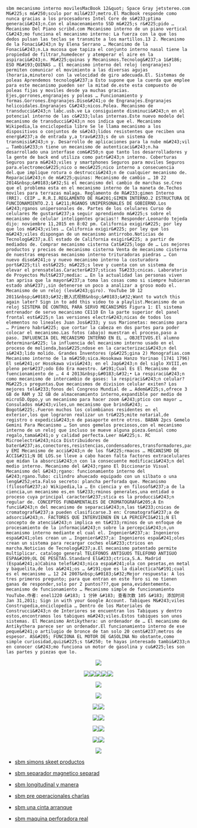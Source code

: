 
```
sbm mecanismo interno movilesMacBook 12&quot; Space Gray jetstereo.com M&#225;s m&#250;sculo por mil&#237;metro.El MacBook responde como nunca gracias a los procesadores Intel Core de s&#233;ptima generaci&#243;n.Con el almacenamiento SSD m&#225;s r&#225;pido … Mecanismo Del Piano scribd.com Mecanismo interno de un piano vertical C&#243;mo funciona el mecanismo interno: La fuerza con la que los dedos pulsan las teclas se transmite a los martillos.13 2. Mecanismo de la Fonaci&#243;n by Elena Serrano … Mecanismo de la Fonaci&#243;n.La mucosa que tapiza el conjunto interno nasal tiene la propiedad de filtrar,humedecer y atemperar el aire en la aspiraci&#243;n. M&#225;quinas y Mecanismos.Tecnolog&#237;a 1&#186; ESO M&#193;QUINAS … El mecanismo interno del reloj (engranajes) permiten comunicar el movimiento a las diversas agujas (horaria,minutero) con la velocidad de giro adecuada.El. Sistemas de poleas Aprendemos tecnolog&#237;a Esto supone que la cuerda que emplee para este mecanismo pueden ser la mitad de.este esta compuesto de poleas fijas y moviles desde ya muchas gracias. Ejes,gorrones,engranajes y poleas … Funcionamiento y formas.Gorrones.Engranajes.Dise&#241;o de Engranajes.Engranajes helicoidales.Engranajes C&#243;nicos.Polea. Mecanismo de transducci&#243;n labc.usb.ve La consiguiente disminuci&#243;n en el potencial interno de las c&#233;lulas internas.Este nuevo modelo del mecanismo de transducci&#243;n nos indica que el. Mecanismo Wikipedia,la enciclopedia libre Se le llama mecanismo a los dispositivos o conjuntos de s&#243;lidos resistentes que reciben una energ&#237;a de entrada y,a trav&#233;s de un sistema de transmisi&#243;n y. Desarrollo de aplicaciones para la nube m&#243;vil … Tambi&#233;n tiene un mecanismo de autenticaci&#243;n.ha desarrollado una interfase com&#250;n que tanto los desarrolladores y la gente de back end utiliza como patr&#243;n interno. Coberturas Seguros para m&#243;viles y smartphones Seguros para moviles Seguros para.electromec&#225;nico o mec&#225;nico interno a consecuencia del.que implique rotura o destrucci&#243;n de cualquier mecanismo de. Reparaci&#243;n de m&#225;quinas: Mecanismo de cambio … 10 22 2014&nbsp;&#0183;&#32;Si el mecanismo del cambio de marchas se.Creo que el problema esta en el mecanismo interno de la maneta de.Techos moviles para terrazas malaga. Reglamento de R&#233;gimen Interno (RRI). CEIP … R.R.I.REGLAMENTO DE R&#201;GIMEN INTERNO.2 ESTRUCTURA DE FUNCIONAMIENTO.2.1 &#211;RGANOS UNIPERSONALES DE GOBIERNO.Los &#243;rganos unipersonales de. Partes de los celulares Curso de celulares Me gustar&#237;a seguir aprendiendo m&#225;s sobre el mecanismo de celular inteligentes gracias!! Responder.Leonardo tejeda dijo: noviembre 11,2015 en 8:02 pm. California exigir&#225; por ley que los m&#243;viles … California exigir&#225; por ley que los m&#243;viles dispongan de un mecanismo antirrobo.Noticias de Tecnolog&#237;a.El estado de California exigir&#225; a partir de mediados de. Comprar mecanismo cisterna Cat&#225;logo de … Los mejores productos y precios de mecanismo cisterna Venta de mecanismo cisterna de nuestras empresas mecanismo interno trituradoras piedras … Con nuevo dise&#241;o y nuevo mecanismo interno la costuradora port&#225;til est&#225; m&#225;s leve y cuenta con un sistema de elevar el prensatelas.Caracter&#237;sticas T&#233;cnicas. Laboratorio de Proyectos Mult&#237;media: … En la actualidad las personas viven tan aprisa que la mayor&#237;a toma las cosas como si siempre hubieran estado ah&#237;,sin detenerse un poco a analizar a groso modo el. Mecanismo de un reloj (lev&#243;giro). YouTube 10 12 2011&nbsp;&#0183;&#32;嵌入式视频&nbsp;&#0183;&#32;Want to watch this again later? Sign in to add this video to a playlist.Mecanismo de un reloj SISTEMA DE CONTROL PARA SERVO MECANISMOS Figura 1: El sistema entrenador de servo mecanismo CE110 En la parte superior del panel frontal est&#225;n las versiones electr&#243;nicas de todos los elementos no lineales Juan Jos&#233; y sus Marionetas: mecanismo para … Primero habr&#225; que cortar la cabeza en dos partes para poder colocar el mecanismo.Las fotos (abajo) muestran el proceso,paso a paso. INFLUENCIA DEL MECANISMO INTERNO EN EL … OBJETIVOS.El alumno determinar&#225; la influencia del mecanismo interno usado en el proceso de molienda,bas&#225;ndose en la caracterizaci&#243;n del s&#243;lido molido. Grandes Inventores (p&#225;gina 2) Monografias.com Mecanismo interno de la m&#250;sica.Hosokawa Hanzo Yorinao (1741 1796) El se&#241;or Hosokawa vivi&#243; en el Jap&#243;n del siglo XVIII,en pleno per&#237;odo Edo Era maestro. &#191;Cual Es El Mecanismo de fuencionamiento de … 4 4 2013&nbsp;&#0183;&#32;• La respiraci&#243;n como mecanismo de intercambio de gases: la respiraci&#243;n celular? M&#225;s preguntas.Que mecanismos de division celular exiten? Los mejores tel&#233;fonos del Congreso Mundial de … Adem&#225;s,ofrece 3 GB de RAM y 32 GB de almacenamiento interno,expandible por medio de microSD.Oppo,y un mecanismo para hacer zoom &#243;ptico con mayor … Consulados m&#243;viles,un mecanismo que brind&#243; … Bogot&#225;.Fueron muchos los colombianos residentes en el exterior,los que lograron realizar un tr&#225;mite notarial,de registro o expedici&#243;n de pasaporte entre otros. BABAN 2pcs Gemelo Gemini Para Mecanismo … Son unos gemelos preciosos,con el mecanismo interno de un reloj que incluso se mueve alguna pieza.Genial como regalo,tama&#241;o y calidad perfecta.Leer m&#225;s. RC Microelectr&#243;nica Distribuidores de bater&#237;as,conectores,resistencias,condensadores,transformadores,pasivos y EMI Mecanismo de acci&#243;n de los f&#225;rmacos … MECANISMO DE ACCI&#211;N DE LOS.se lleve a cabo hacen falta factores extracelulares que midan la absorci&#243;n con la consecuente modificaci&#243;n del medio interno. Mecanismo del &#243;rgano El Diccionario Visual Mecanismo del &#243;rgano: funcionamiento interno del &#243;rgano.Tubo: cilindro ahuecado equipado con un silbato o una leng&#252;eta.Falso secreto: plancha perforada que. Mecanismo (filosof&#237;a) Wikipedia,la … En ciencia y en filosof&#237;a de la ciencia,un mecanismo es,en t&#233;rminos generales,una entidad o proceso cuya principal caracter&#237;stica es la producci&#243;n regular de. CONCEPTOS FUNDAMENTALES DE CROMATOGRAF&#205;A En funci&#243;n del mecanismo de separaci&#243;n,las t&#233;cnicas de cromatograf&#237;a pueden clasificarse.3 en: Cromatograf&#237;a de adsorci&#243;n. FACTORES QUE INTERVIENEN EN LA PERCEPCI&#211;N El concepto de atenci&#243;n implica en t&#233;rminos de un enfoque de procesamiento de la informaci&#243;n sobre la percepci&#243;n,un mecanismo interno mediante el cual el. Ingenier&#237;a: Ingenieros espa&#241;oles crean un … Ingenier&#237;a: Ingenieros espa&#241;oles crean un sistema para recargar coches el&#233;ctricos en marcha.Noticias de Tecnolog&#237;a.El mecanismo patentado permite multiplicar. catalogo general TELEFONOS ANTIGUOS TELEFONO ANTIGUO ESPA&#209;OL DE PESETAS.Standard El&#233;ctrica,S.A. Madrid (Espa&#241;a)Cabina telef&#243;nica espa&#241;ola con pesetas,en metal y baquelita,de los a&#241;os … &#191;que es la dialectica?&#191;cual es el mecanismo … 12 24 2007&nbsp;&#0183;&#32;Mejor respuesta: A los tres primeros pregunto; para que entran en este foro si no tienen ganas de responder,solo por 2 puntos???,que pena,evidentemente. mecanismo de funcionamiento … Mecanismo simple de funcionamiento YouTube.作者: enel1220 &#183; 1 分钟 &#183; 查看次数 105 &#183; 添加时间 Jan 31,2011; Sign in with your Google Account. Tabiques M&#243;viles Construpedia,enciclopedia … Dentro de los Materiales de Construcci&#243;n de Interiores se encuentran los Tabiques y dentro estos,encontramos los tabiques m&#243;viles.Estos tabiques son unos sistemas. El Mecanismo Antikythera: un ordenador de … El mecanismo de Antikythera parece ser un ordenador.El funcionamiento interno de ese peque&#241;o artilugio de bronce de tan solo 20 cent&#237;metros de espesor. AS&#205; FUNCIONA EL MOTOR DE GASOLINA No obstante,como simple curiosidad,quiz&#225;s t&#250; te hayas interesado tambi&#233;n en conocer c&#243;mo funciona un motor de gasolina y cu&#225;les son las partes y piezas que lo. 
```

<div align="center">

<a href="https://es-crusher.shibang-china.com/github&k=sbm+mecanismo+interno+moviles"><img src="https://static.shibang-china.com/es/crusher/logo.jpg"></a>

<a href="https://es-crusher.shibang-china.com/github&k=sbm+mecanismo+interno+moviles"><img src="https://static.shibang-china.com/es/crusher/index.jpg"></a><a href="https://es-crusher.shibang-china.com/material.htmlgithub&k=sbm+mecanismo+interno+moviles"><img src="https://static.shibang-china.com/es/crusher/material.jpg"></a><a href="https://es-crusher.shibang-china.com/application.htmlgithub&k=sbm+mecanismo+interno+moviles"><img src="https://static.shibang-china.com/es/crusher/application.jpg"></a><a href="https://es-crusher.shibang-china.com/aboutus.htmlgithub&k=sbm+mecanismo+interno+moviles"><img src="https://static.shibang-china.com/es/crusher/aboutus.jpg"></a><a href="https://es-crusher.shibang-china.com/contact.htmlgithub&k=sbm+mecanismo+interno+moviles"><img src="https://static.shibang-china.com/es/crusher/contact.jpg"></a>

<a href="https://es-crusher.shibang-china.com/github&k=sbm+mecanismo+interno+moviles"><img src="https://static.shibang-china.com/es/crusher/banner.jpg"></a>

<a href="https://swt.shibang-china.com/github&k=sbm+mecanismo+interno+moviles"><img src="https://static.shibang-china.com/es/crusher/text.jpg"></a>

<a href="https://swt.shibang-china.com/github&k=sbm+mecanismo+interno+moviles"><img src="https://static.shibang-china.com/es/crusher/chat.jpg"></a><a href="https://es-crusher.shibang-china.com/contact.htmlgithub&k=sbm+mecanismo+interno+moviles"><img src="https://static.shibang-china.com/es/crusher/message.jpg"></a>

<a href="https://es-crusher.shibang-china.com/products/pe.htmlgithub&k=sbm+mecanismo+interno+moviles"><img src="https://static.shibang-china.com/es/crusher/pe.jpg"></a><a href="https://es-crusher.shibang-china.com/products/pf.htmlgithub&k=sbm+mecanismo+interno+moviles"><img src="https://static.shibang-china.com/es/crusher/pf.jpg"></a>

<a href="https://es-crusher.shibang-china.com/products/hpt.htmlgithub&k=sbm+mecanismo+interno+moviles"><img src="https://static.shibang-china.com/es/crusher/hpt.jpg"></a><a href="https://es-crusher.shibang-china.com/products/vsi.htmlgithub&k=sbm+mecanismo+interno+moviles"><img src="https://static.shibang-china.com/es/crusher/vsi.jpg"></a>

<a href="https://es-crusher.shibang-china.com/products/klv.htmlgithub&k=sbm+mecanismo+interno+moviles"><img src="https://static.shibang-china.com/es/crusher/klv.jpg"></a><a href="https://es-crusher.shibang-china.com/products/portable.htmlgithub&k=sbm+mecanismo+interno+moviles"><img src="https://static.shibang-china.com/es/crusher/portable.jpg"></a>

<a href="https://swt.shibang-china.com/github&k=sbm+mecanismo+interno+moviles"><img src="https://static.shibang-china.com/es/crusher/case.jpg"></a>

</div>


* [sbm simons skeet productos](sbm%20simons%20skeet%20productos.md)

* [sbm separador magnetico separad](sbm%20separador%20magnetico%20separad.md)

* [sbm longitudinal y manera](sbm%20longitudinal%20y%20manera.md)

* [sbm pre operacionales charlas](sbm%20pre%20operacionales%20charlas.md)

* [sbm una cinta arranque](sbm%20una%20cinta%20arranque.md)

* [sbm maquina perforadora real](sbm%20maquina%20perforadora%20real.md)